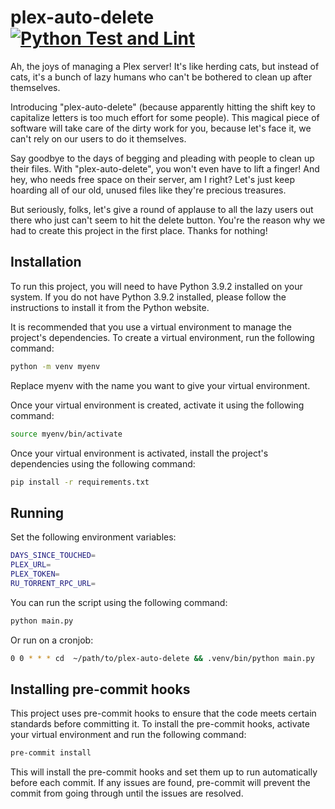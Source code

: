 # plex-auto-delete  [![Python Test and Lint](https://github.com/thomasasfk/plex-auto-delete/actions/workflows/pytest-and-lint.yml/badge.svg)](https://github.com/thomasasfk/plex-auto-delete/actions/workflows/pytest-and-lint.yml)

Ah, the joys of managing a Plex server! It's like herding cats, but instead of cats, it's a bunch of lazy humans who can't be bothered to clean up after themselves.

Introducing "plex-auto-delete" (because apparently hitting the shift key to capitalize letters is too much effort for some people). This magical piece of software will take care of the dirty work for you, because let's face it, we can't rely on our users to do it themselves.

Say goodbye to the days of begging and pleading with people to clean up their files. With "plex-auto-delete", you won't even have to lift a finger! And hey, who needs free space on their server, am I right? Let's just keep hoarding all of our old, unused files like they're precious treasures.

But seriously, folks, let's give a round of applause to all the lazy users out there who just can't seem to hit the delete button. You're the reason why we had to create this project in the first place. Thanks for nothing!


## Installation

To run this project, you will need to have Python 3.9.2 installed on your system. If you do not have Python 3.9.2 installed, please follow the instructions to install it from the Python website.

It is recommended that you use a virtual environment to manage the project's dependencies. To create a virtual environment, run the following command:

```bash
python -m venv myenv
```

Replace myenv with the name you want to give your virtual environment.

Once your virtual environment is created, activate it using the following command:

```bash
source myenv/bin/activate
```

Once your virtual environment is activated, install the project's dependencies using the following command:

```bash
pip install -r requirements.txt
```

## Running

Set the following environment variables:

```bash
DAYS_SINCE_TOUCHED=
PLEX_URL=
PLEX_TOKEN=
RU_TORRENT_RPC_URL=
```

You can run the script using the following command:

```bash
python main.py
```

Or run on a cronjob:
```bash
0 0 * * * cd  ~/path/to/plex-auto-delete && .venv/bin/python main.py
````

## Installing pre-commit hooks
This project uses pre-commit hooks to ensure that the code meets certain standards before committing it. To install the pre-commit hooks, activate your virtual environment and run the following command:

```bash
pre-commit install
```

This will install the pre-commit hooks and set them up to run automatically before each commit. If any issues are found, pre-commit will prevent the commit from going through until the issues are resolved.
